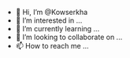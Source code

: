 - 👋 Hi, I’m @Kowserkha
- 👀 I’m interested in ...
- 🌱 I’m currently learning ...
- 💞️ I’m looking to collaborate on ...
- 📫 How to reach me ...

<!---
Kowserkha/Kowserkha is a ✨ special ✨ repository because its `README.md` (this file) appears on your GitHub profile.
You can click the Preview link to take a look at your changes.
--->
